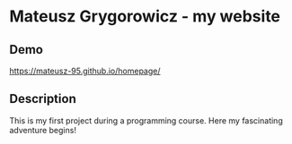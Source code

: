 # Mateusz Grygorowicz - my website

## Demo 

https://mateusz-95.github.io/homepage/

## Description 

This is my first project during a programming course. Here my fascinating adventure begins! 


